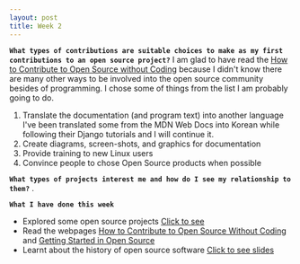 ```yaml
---
layout: post
title: Week 2
---
```


**`What types of contributions are suitable choices to make as my first contributions to an open source project?`**
I am glad to have read the [How to Contribute to Open Source without Coding]() because I didn't know there are many other ways to be involved into the open source community besides of programming. I chose some of things from the list I am probably going to do.

  1. Translate the documentation (and program text) into another language
    I've been translated some from the MDN Web Docs into Korean while following their Django tutorials and I will continue it.
  2. Create diagrams, screen-shots, and graphics for documentation
  3. Provide training to new Linux users
  4. Convince people to chose Open Source products when possible
  
**`What types of projects interest me and how do I see my relationship to them?`** . 

**`What I have done this week`**
  - Explored some open source projects [Click to see](https://github.com/hunter-college-ossd-fall-2019/nancydocode-proj-exploration-01/blob/master/project_licenses.md)
  - Read the webpages [How to Contribute to Open Source Without Coding](https://icontribute.wordpress.com/how-to-contribute-to-open-source-without-coding/) and [Getting Started in Open Source](https://blog.newrelic.com/engineering/open-source_gettingstarted/)
  - Learnt about the history of open source software [Click to see slides](http://www.compsci.hunter.cuny.edu/~sweiss/course_materials/csci395.86/slides/history.html#1)

